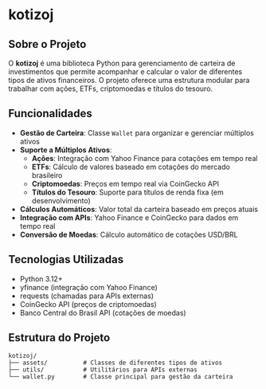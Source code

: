 # kotizoj

## Sobre o Projeto

O **kotizoj** é uma biblioteca Python para gerenciamento de carteira de investimentos que permite acompanhar e calcular o valor de diferentes tipos de ativos financeiros. O projeto oferece uma estrutura modular para trabalhar com ações, ETFs, criptomoedas e títulos do tesouro.

## Funcionalidades

- **Gestão de Carteira**: Classe `Wallet` para organizar e gerenciar múltiplos ativos
- **Suporte a Múltiplos Ativos**:
  - **Ações**: Integração com Yahoo Finance para cotações em tempo real
  - **ETFs**: Cálculo de valores baseado em cotações do mercado brasileiro
  - **Criptomoedas**: Preços em tempo real via CoinGecko API
  - **Títulos do Tesouro**: Suporte para títulos de renda fixa (em desenvolvimento)
- **Cálculos Automáticos**: Valor total da carteira baseado em preços atuais
- **Integração com APIs**: Yahoo Finance e CoinGecko para dados em tempo real
- **Conversão de Moedas**: Cálculo automático de cotações USD/BRL

## Tecnologias Utilizadas

- Python 3.12+
- yfinance (integração com Yahoo Finance)
- requests (chamadas para APIs externas)
- CoinGecko API (preços de criptomoedas)
- Banco Central do Brasil API (cotações de moedas)

## Estrutura do Projeto

```
kotizoj/
├── assets/          # Classes de diferentes tipos de ativos
├── utils/           # Utilitários para APIs externas
└── wallet.py        # Classe principal para gestão da carteira
```
